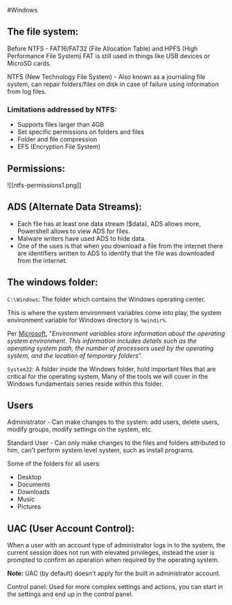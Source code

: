 #Windows 

## The file system:

Before NTFS - FAT16/FAT32 (File Allocation Table) and HPFS (High Performance File System)
FAT is still used in things like USB devices or MicroSD cards.

NTFS (New Technology File System) - Also known as a journaling file system, can repair folders/files on disk in case of failure using information from log files.

### Limitations addressed by NTFS:

- Supports files larger than 4GB
- Set specific permissions on folders and files
- Folder and file compression
- EFS (Encryption File System)

## Permissions:

![[ntfs-permissions1.png]]

## ADS (Alternate Data Streams):

- Each file has at least one data stream ($data), ADS allows more, Powershell allows to view ADS for files.
- Malware writers have used ADS to hide data.
- One of the uses is that when you download a file from the internet there are identifiers written to ADS to identify that the file was downloaded from the internet.

## The windows folder:

`C:\Windows`: The folder which contains the Windows operating center.

This is where the system environment variables come into play, the system environment variable for Windows directory is `%windir%`.

Per [Microsoft](https://docs.microsoft.com/en-us/powershell/module/microsoft.powershell.core/about/about_environment_variables?view=powershell-7.1), "_Environment variables store information about the operating system environment. This information includes details such as the operating system path, the number of processors used by the operating system, and the location of temporary folders_".

`System32`: A folder inside the Windows folder, hold important files that are critical for the operating system, Many of the tools we will cover in the Windows fundamentals series reside within this folder.

## Users

Administrator - Can make changes to the system: add users, delete users, modify groups, modify settings on the system, etc.

Standard User - Can only make changes to the files and folders attributed to him, can't perform system level system, such as install programs.

Some of the folders for all users:

- Desktop
- Documents
- Downloads
- Music
- Pictures

## UAC (User Account Control):

When a user with an account type of administrator logs in to the system, the current session does not run with elevated privileges, instead the user is prompted to confirm an operation when required by the operating system.

**Note:** UAC (by default) doesn't apply for the built in administrator account.
	
	
Control panel: Used for more complex settings and actions, you can start in the settings and end up in the control panel.

